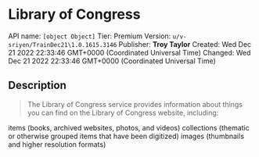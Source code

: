 # Library of Congress
API name: `[object Object]`
Tier: Premium
Version: `u/v-sriyen/TrainDec21\1.0.1615.3146`
Publisher: **Troy Taylor**
Created: Wed Dec 21 2022 22:33:46 GMT+0000 (Coordinated Universal Time)
Changed: Wed Dec 21 2022 22:33:46 GMT+0000 (Coordinated Universal Time)

## Description
> The Library of Congress service provides information about things you can find on the Library of Congress website, including:

items (books, archived websites, photos, and videos)
collections (thematic or otherwise grouped items that have been digitized)
images (thumbnails and higher resolution formats)
